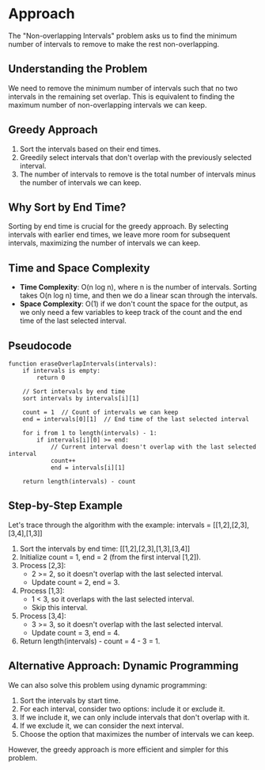 # Approach

The "Non-overlapping Intervals" problem asks us to find the minimum number of intervals to remove to make the rest non-overlapping.

## Understanding the Problem

We need to remove the minimum number of intervals such that no two intervals in the remaining set overlap. This is equivalent to finding the maximum number of non-overlapping intervals we can keep.

## Greedy Approach

1. Sort the intervals based on their end times.
2. Greedily select intervals that don't overlap with the previously selected interval.
3. The number of intervals to remove is the total number of intervals minus the number of intervals we can keep.

## Why Sort by End Time?

Sorting by end time is crucial for the greedy approach. By selecting intervals with earlier end times, we leave more room for subsequent intervals, maximizing the number of intervals we can keep.

## Time and Space Complexity

- **Time Complexity**: O(n log n), where n is the number of intervals. Sorting takes O(n log n) time, and then we do a linear scan through the intervals.
- **Space Complexity**: O(1) if we don't count the space for the output, as we only need a few variables to keep track of the count and the end time of the last selected interval.

## Pseudocode

```
function eraseOverlapIntervals(intervals):
    if intervals is empty:
        return 0
    
    // Sort intervals by end time
    sort intervals by intervals[i][1]
    
    count = 1  // Count of intervals we can keep
    end = intervals[0][1]  // End time of the last selected interval
    
    for i from 1 to length(intervals) - 1:
        if intervals[i][0] >= end:
            // Current interval doesn't overlap with the last selected interval
            count++
            end = intervals[i][1]
    
    return length(intervals) - count
```

## Step-by-Step Example

Let's trace through the algorithm with the example: intervals = [[1,2],[2,3],[3,4],[1,3]]

1. Sort the intervals by end time: [[1,2],[2,3],[1,3],[3,4]]
2. Initialize count = 1, end = 2 (from the first interval [1,2]).
3. Process [2,3]:
   - 2 >= 2, so it doesn't overlap with the last selected interval.
   - Update count = 2, end = 3.
4. Process [1,3]:
   - 1 < 3, so it overlaps with the last selected interval.
   - Skip this interval.
5. Process [3,4]:
   - 3 >= 3, so it doesn't overlap with the last selected interval.
   - Update count = 3, end = 4.
6. Return length(intervals) - count = 4 - 3 = 1.

## Alternative Approach: Dynamic Programming

We can also solve this problem using dynamic programming:
1. Sort the intervals by start time.
2. For each interval, consider two options: include it or exclude it.
3. If we include it, we can only include intervals that don't overlap with it.
4. If we exclude it, we can consider the next interval.
5. Choose the option that maximizes the number of intervals we can keep.

However, the greedy approach is more efficient and simpler for this problem.
